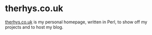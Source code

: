 # therhys.co.uk

[therhys.co.uk](https://therhys.co.uk) is my personal homepage, written in Perl, to show off my projects and to host my blog.
